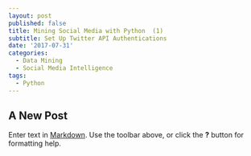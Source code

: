 ```yaml
---
layout: post
published: false
title: Mining Social Media with Python  (1)
subtitle: Set Up Twitter API Authentications
date: '2017-07-31'
categories:
  - Data Mining
  - Social Media Intelligence
tags:
  - Python
---
```

## A New Post

Enter text in [Markdown](http://daringfireball.net/projects/markdown/). Use the toolbar above, or click the **?** button for formatting help.
